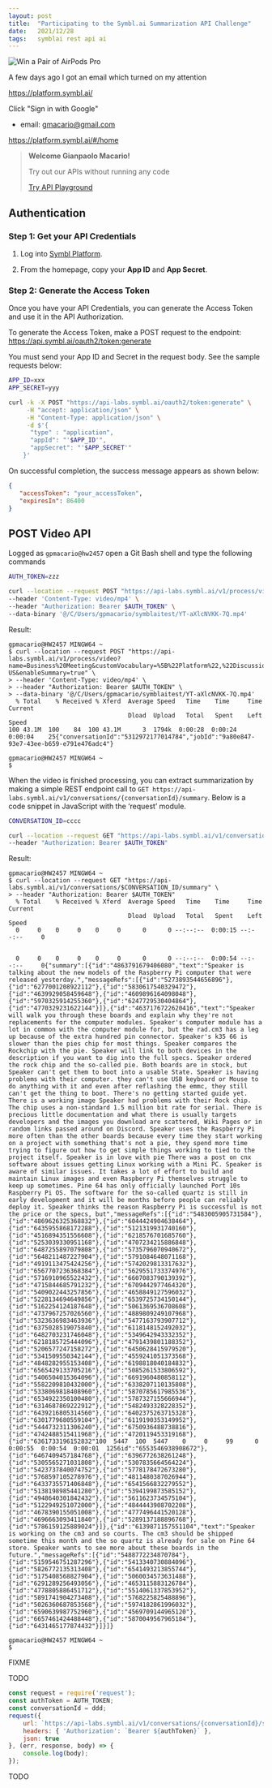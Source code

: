 ```yaml
---
layout: post
title:  "Participating to the Symbl.ai Summarization API Challenge"
date:   2021/12/28
tags: 	symblai rest api ai
---
```


![Win a Pair of AirPods Pro](https://blog.symbl.ai/wp-content/uploads/2021/12/summarization-api-challenge-blog-banner-1.jpg.webp)

A few days ago I got an email which turned on my attention

<!-- # Trying symbl.ai (gmacario@gmail.com) -->

<https://platform.symbl.ai/>

<!-- (2021-12-26 19:10 CET) -->

Click "Sign in with Google"

* email: gmacario@gmail.com

<https://platform.symbl.ai/#/home>

> **Welcome Gianpaolo Macario!**
>
> Try out our APIs without running any code
>
> [Try API Playground](TODO)

## Authentication

<!-- (2021-12-28 15:12 CET) -->

<!--
Adapted from
https://docs.symbl.ai/docs/developer-tools/authentication/
-->

### Step 1: Get your API Credentials

1. Log into [Symbl Platform](https://platform.symbl.ai/?_ga=2.115339207.1500322423.1640600236-591899878.1639034488).

2. From the homepage, copy your **App ID** and **App Secret**.

### Step 2: Generate the Access Token

Once you have your API Credentials, you can generate the Access Token and use it in the API Authorization.

To generate the Access Token, make a POST request to the endpoint: <https://api.symbl.ai/oauth2/token:generate>

You must send your App ID and Secret in the request body. See the sample requests below:

```bash
APP_ID=xxx
APP_SECRET=yyy

curl -k -X POST "https://api-labs.symbl.ai/oauth2/token:generate" \
     -H "accept: application/json" \
     -H "Content-Type: application/json" \
     -d $'{
      "type" : "application",
      "appId": "'$APP_ID'",
      "appSecret": "'$APP_SECRET'"
    }'
```

On successful completion, the success message appears as shown below:

```json
{
   "accessToken": "your_accessToken",
   "expiresIn": 86400
}
```

## POST Video API

<!-- (2021-12-28 15:26 CET) -->

<!--
Adapted from
https://docs.symbl.ai/docs/async-api/overview/video/post-video/
-->

Logged as `gpmacario@hw2457` open a Git Bash shell and type the following commands

```bash
AUTH_TOKEN=zzz

curl --location --request POST "https://api-labs.symbl.ai/v1/process/video?name=Business%20Meeting&customVocabulary=%5B%22Platform%22,%22Discussion%22,%22Targets%22%5D&confidenceThreshold=0.6&detectPhrases=true&languageCode=en-US&enableSummary=true" \
--header 'Content-Type: video/mp4' \
--header "Authorization: Bearer $AUTH_TOKEN" \
--data-binary '@/C/Users/gpmacario/symblaitest/YT-aXlcNVKK-7Q.mp4'
```

Result:

```text
gpmacario@HW2457 MINGW64 ~
$ curl --location --request POST "https://api-labs.symbl.ai/v1/process/video?name=Business%20Meeting&customVocabulary=%5B%22Platform%22,%22Discussion%22,%22Targets%22%5D&confidenceThreshold=0.6&detectPhrases=true&languageCode=en-US&enableSummary=true" \
> --header 'Content-Type: video/mp4' \
> --header "Authorization: Bearer $AUTH_TOKEN" \
> --data-binary '@/C/Users/gpmacario/symblaitest/YT-aXlcNVKK-7Q.mp4'
  % Total    % Received % Xferd  Average Speed   Time    Time     Time  Current
                                 Dload  Upload   Total   Spent    Left  Speed
100 43.1M  100    84  100 43.1M      3  1794k  0:00:28  0:00:24  0:00:04    25{"conversationId":"5312972177014784","jobId":"9a80e847-93e7-43ee-b659-e791e476adc4"}

gpmacario@HW2457 MINGW64 ~
$
```

When the video is finished processing, you can extract summarization by making a simple REST endpoint call to `GET https://api-labs.symbl.ai/v1/conversations/{conversationId}/summary`.
Below is a code snippet in JavaScript with the ‘request’ module.

```bash
CONVERSATION_ID=cccc

curl --location --request GET "https://api-labs.symbl.ai/v1/conversations/$CONVERSATION_ID/summary" \
--header "Authorization: Bearer $AUTH_TOKEN"
```

Result:

```text
gpmacario@HW2457 MINGW64 ~
$ curl --location --request GET "https://api-labs.symbl.ai/v1/conversations/$CONVERSATION_ID/summary" \
> --header "Authorization: Bearer $AUTH_TOKEN"
  % Total    % Received % Xferd  Average Speed   Time    Time     Time  Current
                                 Dload  Upload   Total   Spent    Left  Speed
  0     0    0     0    0     0      0      0 --:--:--  0:00:15 --:--:--     0


  0     0    0     0    0     0      0      0 --:--:--  0:00:54 --:--:--     0{"summary":[{"id":"4863791679406080","text":"Speaker is talking about the new models of the Raspberry Pi computer that were released yesterday.","messageRefs":[{"id":"5273893544656896"},{"id":"6277001208922112"},{"id":"5830617540329472"},{"id":"4639929058459648"},{"id":"4609896164098048"},{"id":"5970325914255360"},{"id":"6247729530404864"},{"id":"4770329231622144"}]},{"id":"4637176722620416","text":"Speaker will walk you through these boards and explain why they're not replacements for the computer modules. Speaker's computer module has a lot in common with the computer module for, but the rad.cm3 has a leg up because of the extra hundred pin connector. Speaker's k35 66 is slower than the pies chip for most things. Speaker compares the Rockchip with the pie. Speaker will link to both devices in the description if you want to dig into the full specs. Speaker ordered the rock chip and the so-called pie. Both boards are in stock, but Speaker can't get them to boot into a usable State. Speaker is having problems with their computer. they can't use USB keyboard or Mouse to do anything with it and even after reflashing the emmc, they still can't get the thing to boot. There's no getting started guide yet. There is a working image Speaker had problems with their Rock chip. The chip uses a non-standard 1.5 million bit rate for serial. There is precious little documentation and what there is usually targets developers and the images you download are scattered, Wiki Pages or in random links passed around on Discord. Speaker uses the Raspberry Pi more often than the other boards because every time they start working on a project with something that's not a pie, they spend more time trying to figure out how to get simple things working to tied to the project itself. Speaker is in love with pie There was a post on cnx software about issues getting Linux working with a Mini PC. Speaker is aware of similar issues. It takes a lot of effort to build and maintain Linux images and even Raspberry Pi themselves struggle to keep up sometimes. Pine 64 has only officially launched Port 10s Raspberry Pi OS. The software for the so-called quartz is still in early development and it will be months before people can reliably deploy it. Speaker thinks the reason Raspberry Pi is successful is not the price or the specs, but","messageRefs":[{"id":"5483005905731584"},{"id":"4869626325368832"},{"id":"6044424904638464"},{"id":"6435955868172288"},{"id":"5121319931740160"},{"id":"4516894351556608"},{"id":"6218576701685760"},{"id":"5253039330951168"},{"id":"4707234215886848"},{"id":"6487255897079808"},{"id":"5735796070940672"},{"id":"5648211487227904"},{"id":"5791084648071168"},{"id":"4919113475424256"},{"id":"5742029813317632"},{"id":"6567707236368384"},{"id":"5629551733374976"},{"id":"5716910965522432"},{"id":"6607083790139392"},{"id":"4715844685791232"},{"id":"6709442977464320"},{"id":"5409022443257856"},{"id":"4658849127596032"},{"id":"5228134694649856"},{"id":"6539725734150144"},{"id":"5162254124187648"},{"id":"5061369536708608"},{"id":"4737967257026560"},{"id":"4889809249107968"},{"id":"5323636983463936"},{"id":"5477163793907712"},{"id":"6375028519075840"},{"id":"6118148152492032"},{"id":"6482703231746048"},{"id":"5349642943332352"},{"id":"6218185725444096"},{"id":"4791439801188352"},{"id":"5206577247158272"},{"id":"6450628415979520"},{"id":"5341509550342144"},{"id":"4559241051373568"},{"id":"4848282955153408"},{"id":"6198818040184832"},{"id":"6565429133705216"},{"id":"5085261533806592"},{"id":"5406504015364096"},{"id":"6691960480858112"},{"id":"5582209810432000"},{"id":"6338207110135808"},{"id":"5338069818408960"},{"id":"5870785617985536"},{"id":"6534922350100480"},{"id":"5787327155666944"},{"id":"6314687869222912"},{"id":"5482493328228352"},{"id":"6439216805314560"},{"id":"6402375263715328"},{"id":"6301779680559104"},{"id":"6119190353149952"},{"id":"5444732311306240"},{"id":"6750936488738816"},{"id":"4742488515411968"},{"id":"4720119453319168"},{"id":"6361733196152832"100  5447  100  5447    0     0     99      0  0:00:55  0:00:54  0:00:01  1256id":"6553546938908672"},{"id":"6467409457184768"},{"id":"6396772638261248"},{"id":"5305565271031808"},{"id":"5307835664564224"},{"id":"5423737840074752"},{"id":"5778178472673280"},{"id":"5768597105278976"},{"id":"4811480387026944"},{"id":"6433735571406848"},{"id":"6541566832279552"},{"id":"5138198985441280"},{"id":"5394199873585152"},{"id":"4948640301842432"},{"id":"5611623734575104"},{"id":"5122949251072000"},{"id":"4844443908702208"},{"id":"4678390155051008"},{"id":"4777496441520128"},{"id":"4696663093411840"},{"id":"5289137188896768"},{"id":"5786159125889024"}]},{"id":"6139871157551104","text":"Speaker is working on the cm3 and so courts. The cm3 should be shipped sometime this month and the so quartz is already for sale on Pine 64 store. Speaker wants to see more about these boards in the future.","messageRefs":[{"id":"5488772234870784"},{"id":"5159546751287296"},{"id":"5413340730884096"},{"id":"5826772135313408"},{"id":"6541493213855744"},{"id":"5175408568827904"},{"id":"5060034573631488"},{"id":"6291289256493056"},{"id":"4653115883126784"},{"id":"4778805886451712"},{"id":"5514061337853952"},{"id":"5891741904273408"},{"id":"5768225825488896"},{"id":"5026360687853568"},{"id":"5974182861996032"},{"id":"6590639987752960"},{"id":"4569709144965120"},{"id":"6657461424488448"},{"id":"5870049567965184"},{"id":"6431465177874432"}]}]}

gpmacario@HW2457 MINGW64 ~
$
```

FIXME

TODO

```javascript
const request = require('request');
const authToken = AUTH_TOKEN;
const conversationId = ddd;
request({
    url: `https://api-labs.symbl.ai/v1/conversations/{conversationId}/summary`,
    headers: { 'Authorization': `Bearer ${authToken}` },
    json: true
}, (err, response, body) => {
    console.log(body);
});
```

TODO

<!-- EOF -->
